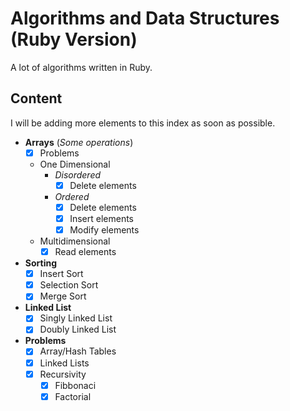 # Algorithms and Data Structures (Ruby Version)

A lot of algorithms written in Ruby.

## Content

I will be adding more elements to this index as soon as possible.

- **Arrays** (*Some operations*)
  - [x] Problems
  - One Dimensional
    - *Disordered*
      - [x] Delete elements
    - *Ordered*
      - [x] Delete elements
      - [x] Insert elements
      - [x] Modify elements
  - Multidimensional
    - [x] Read elements
- **Sorting**
  - [x] Insert Sort
  - [x] Selection Sort
  - [x] Merge Sort
- **Linked List**
  - [x] Singly Linked List
  - [x] Doubly Linked List
- **Problems**
  - [x] Array/Hash Tables
  - [x] Linked Lists
  - [x] Recursivity
    - [x] Fibbonaci
    - [x] Factorial
